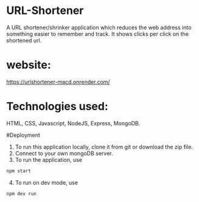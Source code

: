 # URL-Shortener
A URL shortener/shrinker application which reduces the web address into something easier to remember and track.
It shows clicks per click on the shortened url.

# website:

https://urlshortener-macd.onrender.com/

# Technologies used:

HTML, CSS, Javascript, NodeJS, Express, MongoDB.

#Deployment
1) To run this application locally, clone it from git or download the zip file.
2) Connect to your own mongoDB server.
3) To run the application, use
```sh
npm start
```
4) To run on dev mode, use
```sh
npm dev run
```
